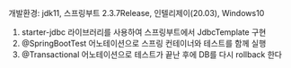 개발환경: jdk11, 스프링부트 2.3.7Release, 인텔리제이(20.03), Windows10

1. starter-jdbc 라이브러리를 사용하여 스프링부트에서 JdbcTemplate 구현
2. @SpringBootTest 어노테이션으로 스프링 컨테이너와 테스트를 함께 실행
3. @Transactional 어노테이션으로 테스트가 끝난 후에 DB를 다시 rollback 한다
